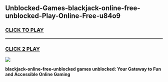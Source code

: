 
## Unblocked-Games-blackjack-online-free-unblocked-Play-Online-Free-u84o9
<h3>
<a href="https://premium76.site?title=blackjack-online-free-unblocked&ref=26A">CLICK TO PLAY</a></h3>
<hr>

<h3>
<a href="https://premium76.site?title=blackjack-online-free-unblocked&ref=26A">CLICK 2 PLAY</a>
  
</h3>

<a href="https://premium76.site?title=blackjack-online-free-unblocked&ref=26A"><img src="https://clearcache.store/games.png"></a>


**blackjack-online-free-unblocked games unblocked: Your Gateway to Fun and Accessible Online Gaming**
